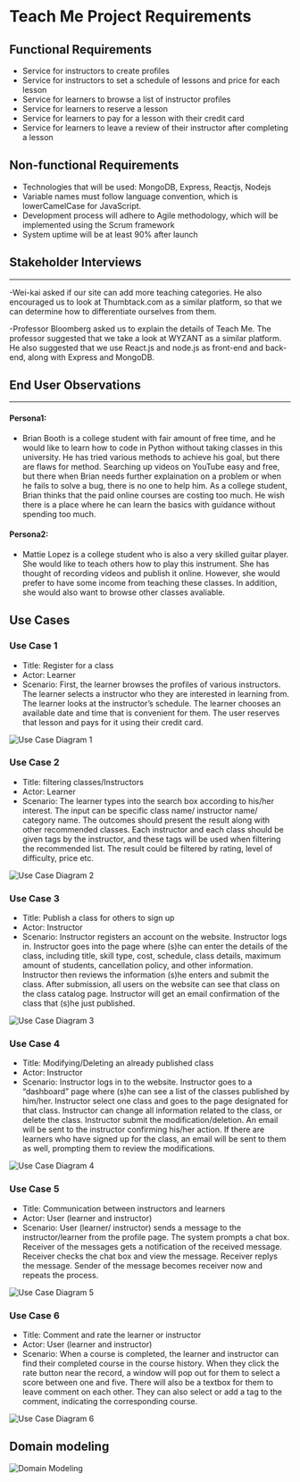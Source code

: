 # Teach Me Project Requirements

## Functional Requirements
- Service for instructors to create profiles
- Service for instructors to set a schedule of lessons and price for each lesson
- Service for learners to browse a list of instructor profiles
- Service for learners to reserve a lesson
- Service for learners to pay for a lesson with their credit card
- Service for learners to leave a review of their instructor after completing a lesson

## Non-functional Requirements
- Technologies that will be used: MongoDB, Express, Reactjs, Nodejs 
- Variable names must follow language convention, which is lowerCamelCase for JavaScript.
- Development process will adhere to Agile methodology, which will be implemented using the Scrum framework
- System uptime will be at least 90% after launch

## Stakeholder Interviews
---
-Wei-kai asked if our site can add more teaching categories. He also encouraged us to look at Thumbtack.com as a similar platform, so that we can determine how to differentiate ourselves from them.

-Professor Bloomberg asked us to explain the details of Teach Me. The professor suggested that we take a look at WYZANT as a similar platform. He also suggested that we use React.js and node.js as front-end and back-end, along with Express and MongoDB.
  
## End User Observations
---
#### Persona1:
- Brian Booth is a college student with fair amount of free time, and he would like to learn how to code in Python without taking classes in this university. He has tried various methods to achieve his goal, but there are flaws for method. Searching up videos on YouTube easy and free, but there when Brian needs further explaination on a problem or when he fails to solve a bug, there is no one to help him. As a college student, Brian thinks that the paid online courses are costing too much. He wish there is a place where he can learn the basics with guidance without spending too much.

#### Persona2:
- Mattie Lopez is a college student who is also a very skilled guitar player. She would like to teach others how to play this instrument. She has thought of recording videos and publish it online. However, she would prefer to have some income from teaching these classes. In addition, she would also want to browse other classes avaliable. 

## Use Cases

### Use Case 1
- Title: Register for a class
- Actor: Learner
- Scenario: First, the learner browses the profiles of various instructors. The learner selects a instructor who they are interested in learning from. The learner looks at the instructor’s schedule. The learner chooses an available date and time that is convenient for them. The user reserves that lesson and pays for it using their credit card.

![Use Case Diagram 1](https://github.com/nyu-software-engineering/teach-me/blob/master/requirements_diagrams/Use%20Case%201.jpg)

### Use Case 2
- Title: filtering classes/Instructors
- Actor: Learner
- Scenario: The learner types into the search box according to his/her interest. The input can be specific class name/ instructor name/ category name. The outcomes should present the result along with other recommended classes. Each instructor and each class should be given tags by the instructor, and these tags will be used when filtering the recommended list. The result could be filtered by rating, level of difficulty, price etc. 

![Use Case Diagram 2](https://github.com/nyu-software-engineering/teach-me/blob/master/requirements_diagrams/Use%20Case%202.png)

### Use Case 3
- Title: Publish a class for others to sign up
- Actor: Instructor
- Scenario: Instructor registers an account on the website. Instructor logs in. Instructor goes into the page where (s)he can enter the details of the class, including title, skill type, cost, schedule, class details, maximum amount of students, cancellation policy, and other information. Instructor then reviews the information (s)he enters and submit the class. After submission, all users on the website can see that class on the class catalog page. Instructor will get an email confirmation of the class that (s)he just published.

![Use Case Diagram 3](https://github.com/nyu-software-engineering/teach-me/blob/master/requirements_diagrams/Use%20Case%203.png)

### Use Case 4
- Title: Modifying/Deleting an already published class
- Actor: Instructor
- Scenario: Instructor logs in to the website. Instructor goes to a “dashboard” page where (s)he can see a list of the classes published by him/her. Instructor select one class and goes to the page designated for that class. Instructor can change all information related to the class, or delete the class. Instructor submit the modification/deletion. An email will be sent to the instructor confirming his/her action. If there are learners who have signed up for the class, an email will be sent to them as well, prompting them to review the modifications.

![Use Case Diagram 4](https://github.com/nyu-software-engineering/teach-me/blob/master/requirements_diagrams/Use%20Case%204.jpg)

### Use Case 5
- Title: Communication between instructors and learners
- Actor: User (learner and instructor)
- Scenario: User (learner/ instructor) sends a message to the instructor/learner from the profile page. The system prompts a chat box. Receiver of the messages gets a notification of the received message. Receiver checks the chat box and view the message. Receiver replys the message. Sender of the message becomes receiver now and repeats the process.

![Use Case Diagram 5](https://github.com/nyu-software-engineering/teach-me/blob/master/requirements_diagrams/Use%20Case%205.jpg)

### Use Case 6
- Title: Comment and rate the learner or instructor
- Actor: User (learner and instructor)
- Scenario:  When a course is completed, the learner and instructor can find their completed course in the course history. When they click the rate button near the record, a window will pop out for them to select a score between one and five. There will also be a textbox for them to leave comment on each other. They can also select or add a tag to the comment, indicating the corresponding course.

 ![Use Case Diagram 6](https://github.com/nyu-software-engineering/teach-me/blob/master/requirements_diagrams/Use%20Case%206.jpg)

 ## Domain modeling
 ![Domain Modeling](https://github.com/nyu-software-engineering/teach-me/blob/master/requirements_diagrams/Domain%20Modeling.jpg)
